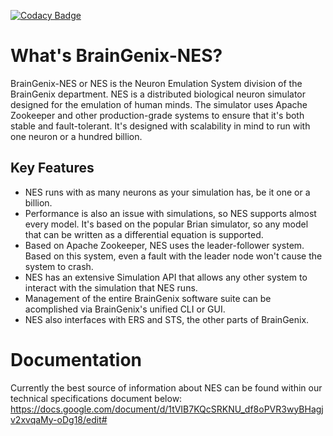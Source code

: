 [![Codacy Badge](https://app.codacy.com/project/badge/Grade/64207ebc26b34f24b1ad39ad43df315d)](https://www.codacy.com/gh/carboncopies/BrainGenix-NES/dashboard?utm_source=github.com&amp;utm_medium=referral&amp;utm_content=carboncopies/BrainGenix-NES&amp;utm_campaign=Badge_Grade)
# What's BrainGenix-NES?

BrainGenix-NES or NES is the Neuron Emulation System division of the BrainGenix department. NES is a distributed biological neuron simulator designed for the emulation of human minds. The simulator uses Apache Zookeeper and other production-grade systems to ensure that it's both stable and fault-tolerant. It's designed with scalability in mind to run with one neuron or a hundred billion.

## Key Features
 - NES runs with as many neurons as your simulation has, be it one or a billion.
 - Performance is also an issue with simulations, so NES supports almost every model. It's based on the popular Brian simulator, so any model that can be written as a differential equation is supported.
 - Based on Apache Zookeeper, NES uses the leader-follower system. Based on this system, even a fault with the leader node won't cause the system to crash.
 - NES has an extensive Simulation API that allows any other system to interact with the simulation that NES runs.
 - Management of the entire BrainGenix software suite can be acomplished via BrainGenix's unified CLI or GUI.
 - NES also interfaces with ERS and STS, the other parts of BrainGenix.
 
# Documentation
Currently the best source of information about NES can be found within our technical specifications document below:
https://docs.google.com/document/d/1tVIB7KQcSRKNU_df8oPVR3wyBHagjv2xvqaMy-oDg18/edit#

